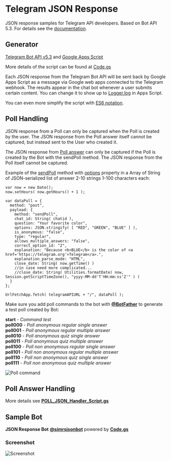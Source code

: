 # Telegram JSON Response

JSON response samples for Telegram API developers. Based on Bot API 5.3. For details see the [documentation](https://core.telegram.org/bots/api).

## Generator

[Telegram Bot API v5.3](https://core.telegram.org/bots/api) and [Google Apps Script](https://developers.google.com/apps-script)

More details of the script can be found at [Code.gs](https://github.com/silikidi/Telegram-JSON-Response/blob/main/Code.gs)

Each JSON response from the Telegram Bot API will be sent back by Google Apps Script as a message via Google web apps connected to the Telegram webhook. The results appear in the chat bot whenever a user submits certain content. You can change it to show up to [Logger.log](https://developers.google.com/apps-script/reference/base/logger) in Apps Script.

You can even more simplify the script with [ES6 notation](https://scotch.io/bar-talk/five-things-you-can-use-in-es6-today).

## Poll Handling

JSON response from a Poll can only be captured when the Poll is created by the user. The JSON response from the Poll answer itself cannot be captured, but instead sent to the User who created it.

The JSON response from [Poll answer](https://core.telegram.org/bots/api#pollanswer) can only be captured if the Poll is created by the Bot with the sendPoll method. The JSON response from the Poll itself cannot be captured.

Example of the [sendPoll](https://core.telegram.org/bots/api#sendpoll) method with [options](https://core.telegram.org/bots/api#polloption) property in a Array of String of JSON-serialized list of answer 2-10 strings 1-100 characters each:

```
var now = new Date();
now.setHours( now.getHours() + 1 );

var dataPoll = {
  method: "post",
  payload: {
    method: "sendPoll",
    chat_id: String( chatid ),
    question: "Your favorite color",
    options: JSON.stringify( [ "RED", "GREEN", "BLUE" ] ),
    is_anonymous: "false",
    type: "regular",
    allows_multiple_answers: "false",
    correct_option_id: "2",
    explanation: "Because <b>BLUE</b> is the color of <a href='https://telegram.org'>Telegram</a>.",
    explanation_parse_mode: "HTML",
    close_date: String( now.getTime() )
    //in case need more complicated...
    //close_date: String( Utilities.formatDate( now, Session.getScriptTimeZone(), "yyyy-MM-dd'T'HH:mm:ss'Z'" ) )
  }
};

UrlFetchApp.fetch( telegramAPIURL + "/", dataPoll );
```

Make sure you add poll commands to the bot with [**@BotFather**](https://t.me/BotFather) to generate a test poll created by Bot:

**start** - _Command test_  
**poll000** - _Poll anonymous regular single answer_  
**poll001** - _Poll anonymous regular multiple answer_  
**poll010** - _Poll anonymous quiz single answer_  
**poll011** - _Poll anonymous quiz multiple answer_  
**poll100** - _Poll non anonymous regular single answer_  
**poll101** - _Poll non anonymous regular multiple answer_  
**poll110** - _Poll non anonymous quiz single answer_  
**poll111** - _Poll non anonymous quiz multiple answer_


![Poll command](https://blogger.googleusercontent.com/img/a/AVvXsEgeT29j3y02DQOr446_iNlt3mz2v7uxINno9A_gcugluLeWfQ5lVPaDnxVNWkVrPJoVmA23RS9c8UR7Dy5uufqKN1zsywFmPf-XiTXefu4ec1iCaOD6-7Rs33uc5qLOjMSUigil2ArTExPk5gcUrgEGwelGghbIY0WqZDr5Xq1Xx6BhifrwJM5ZIDv-EQ=s0)

## Poll Answer Handling

More details see [**POLL_JSON_Handler_Script.gs**](https://github.com/silikidi/Telegram-JSON-Response/blob/main/POLL_JSON_Handler_Script.gs)

## Sample Bot

**JSON Response Bot** [**@simrsjsonbot**](https://t.me/simrsjsonbot) powered by [**Code.gs**](https://github.com/silikidi/Telegram-JSON-Response/blob/main/Code.gs)

### Screenshot

![Screenshot](https://blogger.googleusercontent.com/img/a/AVvXsEjqR5r9uI5VdozdnIqz6HaYPRBkWQFBkpTyfXmAWQ-ptDbFliRBZF66Wt7FIz6IkfPSois7pxC7rYJSLGTEMYAwSPDwyx7TnxupHGgYw_fQV6vJTI8NLkPpw0oMu0NkCZhlQmcQh3WWORgIFxfg39kf7F0MXivGtvsdST1wl1OrfToSIiZoqhou7tZatQ=s0)

